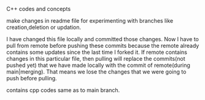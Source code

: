 C++ codes and concepts

make changes in readme file for experimenting with branches like creation,deletion or updation.

I have changed this file locally and committed those changes. Now I have to pull from remote before pushing these commits because the remote already contains some
updates since the last time I forked it. If remote contains changes in this particular file, then pulling will replace the commits(not pushed yet) that we have made 
locally with the commit of remote(during main|merging). That means we lose the changes that we were going to push before pulling.

contains cpp codes same as to main branch. 
